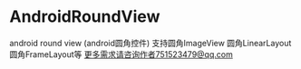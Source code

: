 # AndroidRoundView
android round view (android圆角控件)
支持圆角ImageView
圆角LinearLayout
圆角FrameLayout等
更多需求请咨询作者751523479@qq.com

